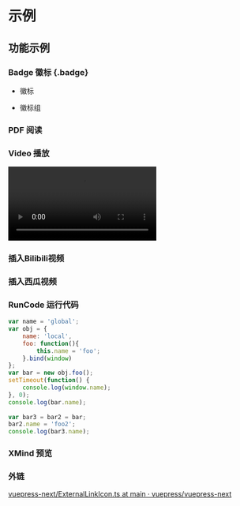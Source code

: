 # 示例

## 功能示例

### Badge 徽标 {.badge}

- 徽标

<Badge type="tip" text="徽标" />

<Badge type="tip" text="上徽标" vertical="top" />

<Badge type="tip" text="下徽标" vertical="bottom" />

- 徽标组

<Badges :content="[{text:'Vue'}, {text:'React'}, {text: 'SolidJS'}]" />

### PDF 阅读

<Pdf src="/韩立刚计算机网络/第01章 介绍计算机网络.pdf" />

### Video 播放

<VideoPlayer src="https://static.smartisanos.cn/common/video/smartisan-tnt-jianguo.mp4"/>

![video](https://static.smartisanos.cn/common/video/smartisan-tnt-jianguo.mp4)

### 插入Bilibili视频

<Bilibili id="av730417786"/>

### 插入西瓜视频

<Xigua xid="6925311657451192844" />

### RunCode 运行代码

```js run
var name = 'global';
var obj = {
    name: 'local',
    foo: function(){
        this.name = 'foo';
    }.bind(window)
};
var bar = new obj.foo();
setTimeout(function() {
    console.log(window.name);
}, 0);
console.log(bar.name);
  
var bar3 = bar2 = bar;
bar2.name = 'foo2';
console.log(bar3.name);
```

### XMind 预览

<XMindViewer src="/mind/vue源码流程.xmind"/>

### 外链

[vuepress-next/ExternalLinkIcon.ts at main · vuepress/vuepress-next](https://github.com/vuepress/vuepress-next/blob/main/ecosystem/plugin-external-link-icon/src/client/components/ExternalLinkIcon.ts)
